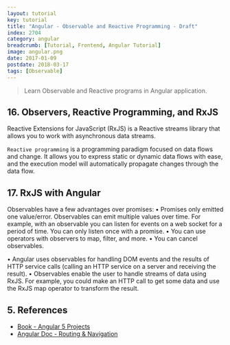 ```yaml
---
layout: tutorial
key: tutorial
title: "Angular - Observable and Reactive Programming - Draft"
index: 2704
category: angular
breadcrumb: [Tutorial, Frontend, Angular Tutorial]
image: angular.png
date: 2017-01-09
postdate: 2018-03-17
tags: [Observable]
---
```


> Learn Observable and Reactive programs in Angular application.

## 16. Observers, Reactive Programming, and RxJS
Reactive Extensions for JavaScript (RxJS) is a Reactive streams library that allows you to work with asynchronous data streams.

`Reactive programming` is a programming paradigm focused on data flows and change. It allows you to express static or dynamic data flows with ease, and the execution model will automatically propagate changes through the data flow.

## 17. RxJS with Angular
Observables have a few advantages over promises:
• Promises only emitted one value/error. Observables can emit multiple values over time. For example, with an observable you can listen for events on a web socket for a period of time. You can only listen once with a promise.
• You can use operators with observers to map, filter, and more.
• You can cancel observables.

• Angular uses observables for handling DOM events and the results of HTTP service calls (calling an HTTP service on a server and receiving the result).
• Observables enable the user to handle streams of data using RxJS. For example, you could make an HTTP call to get some data and use the RxJS map operator to transform the result.

## 5. References
* [Book - Angular 5 Projects](https://www.amazon.com/Angular-Projects-Learn-Single-Applications/dp/148423278X)
* [Angular Doc - Routing & Navigation](https://angular.io/guide/router)

